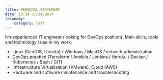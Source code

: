 ```yaml
---
title: PERSONAL STATEMENT
date: 13:34 07/21/2014
taxonomy:
    category: left
---
```


I’m experienced IT engineer (looking for DevOps position). Main skills, tools and technology I use in my work:
* Linux (CentOS, Ubuntu) / Windows / MacOS / network administration
* DevOps practice (Terraform / Ansible / Jenkins / Heroku / Docker / Kubernetes / Bash / GIT)
* Infrastructure Virtualisation (VMware), Cloud (AWS)
* Hardware and software maintenance and troubleshooting
